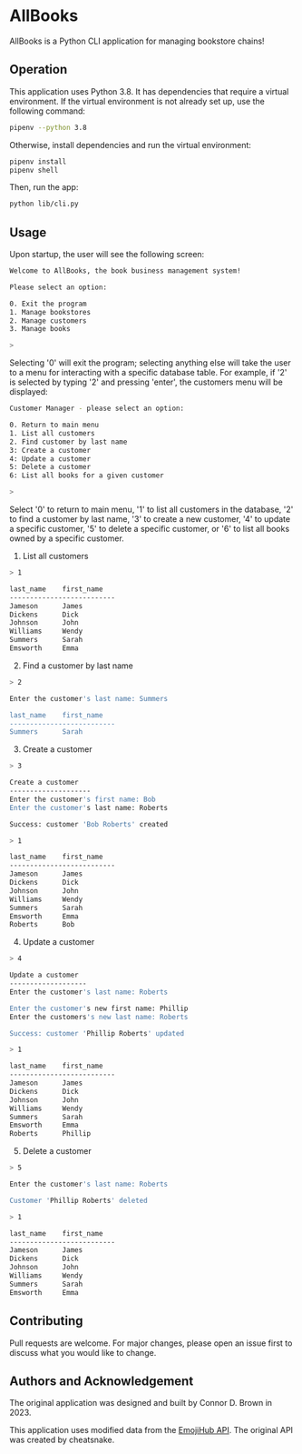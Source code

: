 # AllBooks

AllBooks is a Python CLI application for managing bookstore chains!

## Operation

This application uses Python 3.8. It has dependencies that require a virtual environment. If the virtual environment is not already set up, use the following command:
```bash
pipenv --python 3.8
```
Otherwise, install dependencies and run the virtual environment:
```bash
pipenv install
pipenv shell
```
Then, run the app:
```bash
python lib/cli.py
```

## Usage

Upon startup, the user will see the following screen:
```bash
Welcome to AllBooks, the book business management system!

Please select an option:

0. Exit the program
1. Manage bookstores
2. Manage customers
3. Manage books

> 
```
Selecting '0' will exit the program; selecting anything else will take the user to a menu for interacting with a specific database table. For example, if '2' is selected by typing '2' and pressing 'enter', the customers menu will be displayed:
```bash
Customer Manager - please select an option:

0. Return to main menu
1. List all customers
2. Find customer by last name
3: Create a customer
4: Update a customer
5: Delete a customer
6: List all books for a given customer

> 
```
Select '0' to return to main menu, '1' to list all customers in the database, '2' to find a customer by last name, '3' to create a new customer, '4' to update a specific customer, '5' to delete a specific customer, or '6' to list all books owned by a specific customer.

1. List all customers
```bash
> 1

last_name    first_name  
--------------------------
Jameson      James       
Dickens      Dick        
Johnson      John        
Williams     Wendy       
Summers      Sarah       
Emsworth     Emma 
```

2. Find a customer by last name
```bash
> 2

Enter the customer's last name: Summers

last_name    first_name  
--------------------------
Summers      Sarah  
```

3. Create a customer
```bash
> 3

Create a customer
--------------------
Enter the customer's first name: Bob
Enter the customer's last name: Roberts

Success: customer 'Bob Roberts' created
```
```bash
> 1

last_name    first_name  
--------------------------
Jameson      James       
Dickens      Dick        
Johnson      John        
Williams     Wendy       
Summers      Sarah       
Emsworth     Emma        
Roberts      Bob  
```

4. Update a customer
```bash
> 4

Update a customer
-------------------
Enter the customer's last name: Roberts

Enter the customer's new first name: Phillip
Enter the customers's new last name: Roberts

Success: customer 'Phillip Roberts' updated
``````
```bash
> 1

last_name    first_name  
--------------------------
Jameson      James       
Dickens      Dick        
Johnson      John        
Williams     Wendy       
Summers      Sarah       
Emsworth     Emma        
Roberts      Phillip  
```

5. Delete a customer
```bash
> 5

Enter the customer's last name: Roberts

Customer 'Phillip Roberts' deleted
```
```bash
> 1

last_name    first_name  
--------------------------
Jameson      James       
Dickens      Dick        
Johnson      John        
Williams     Wendy       
Summers      Sarah       
Emsworth     Emma   
```

## Contributing

Pull requests are welcome. For major changes, please open an issue first
to discuss what you would like to change.

## Authors and Acknowledgement

The original application was designed and built by Connor D. Brown in 2023.

This application uses modified data from the [EmojiHub API](https://github.com/cheatsnake/emojihub). The original API was created by cheatsnake.  